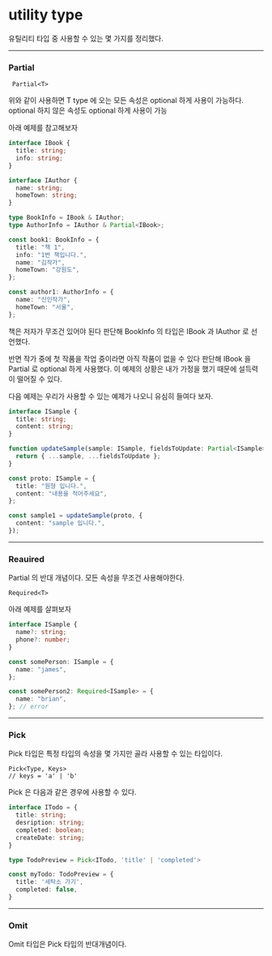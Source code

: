 # utility type

유틸리티 타입 중 사용할 수 있는 몇 가지를 정리했다.

---

### Partial

```
 Partial<T>
```

위와 같이 사용하면 T type 에 오는 모든 속성은 optional 하게 사용이 가능하다. optional 하지 않은 속성도 optional 하게 사용이 가능

아래 예제를 참고해보자

```typescript
interface IBook {
  title: string;
  info: string;
}

interface IAuthor {
  name: string;
  homeTown: string;
}

type BookInfo = IBook & IAuthor;
type AuthorInfo = IAuthor & Partial<IBook>;

const book1: BookInfo = {
  title: "책 1",
  info: "1번 책입니다.",
  name: "김작가",
  homeTown: "강원도",
};

const author1: AuthorInfo = {
  name: "신인작가",
  homeTown: "서울",
};
```

책은 저자가 무조건 있어야 된다 판단해 BookInfo 의 타입은 IBook 과 IAuthor 로 선언했다.

반면 작가 중에 첫 작품을 작업 중이라면 아직 작품이 없을 수 있다 판단해 IBook 을 Partial 로 optional 하게 사용했다.
이 예제의 상황은 내가 가정을 했기 때문에 설득력이 떨어질 수 있다.

다음 예제는 우리가 사용할 수 있는 예제가 나오니 유심히 들여다 보자.

```typescript
interface ISample {
  title: string;
  content: string;
}

function updateSample(sample: ISample, fieldsToUpdate: Partial<ISample>) {
  return { ...sample, ...fieldsToUpdate };
}

const proto: ISample = {
  title: "원형 입니다.",
  content: "내용을 적어주세요",
};

const sample1 = updateSample(proto, {
  content: "sample 입니다.",
});
```

---

### Reauired

Partial 의 반대 개념이다. 모든 속성을 무조건 사용해야한다.

```
Required<T>
```

아래 예제를 살펴보자

```typescript
interface ISample {
  name?: string;
  phone?: number;
}

const somePerson: ISample = {
  name: "james",
};

const somePerson2: Required<ISample> = {
  name: "brian",
}; // error
```

---

### Pick

Pick 타입은 특정 타입의 속성을 몇 가지만 골라 사용할 수 있는 타입이다.

```
Pick<Type, Keys>
// keys = 'a' | 'b'
```

Pick 은 다음과 같은 경우에 사용할 수 있다.

```typescript
interface ITodo = {
  title: string;
  desription: string;
  completed: boolean;
  createDate: string;
}

type TodoPreview = Pick<ITodo, 'title' | 'completed'>

const myTodo: TodoPreview = {
  title: '세탁소 가기',
  completed: false,
}
```

---

### Omit

Omit 타입은 Pick 타입의 반대개념이다.
